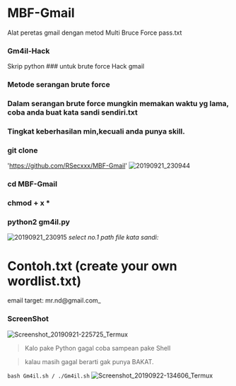 # MBF-Gmail
Alat peretas gmail dengan metod  Multi Bruce Force pass.txt
### Gm4il-Hack

Skrip python ### untuk brute force Hack gmail 

### Metode serangan brute force
### Dalam serangan brute force mungkin memakan waktu yg lama, coba anda buat kata sandi sendiri.txt
### Tingkat keberhasilan min,kecuali anda punya skill.

### git clone 
'https://github.com/RSecxxx/MBF-Gmail'
    ![20190921_230944](https://user-images.githubusercontent.com/47181365/65375979-0ca02280-dcc5-11e9-936e-61451512e600.jpg)
### cd MBF-Gmail

### chmod + x *

### python2 gm4il.py
![20190921_230915](https://user-images.githubusercontent.com/47181365/65375978-0c078c00-dcc5-11e9-86e5-7223e3bff2d5.jpg)
_select no.1_ _path file kata sandi:_ 
# Contoh.txt (create your own wordlist.txt)
 email target: mr.nd@gmail.com_
### ScreenShot


![Screenshot_20190921-225725_Termux](https://user-images.githubusercontent.com/47181365/65375863-f9408780-dcc3-11e9-9160-f898605a8b30.jpg)

> Kalo pake Python gagal coba sampean pake Shell

> kalau masih gagal berarti gak punya BAKAT.

`bash Gm4il.sh / ./Gm4il.sh`
![Screenshot_20190922-134606_Termux](https://user-images.githubusercontent.com/47181365/65383437-d2c03200-dd3f-11e9-83a2-052e8fa08865.jpg)

